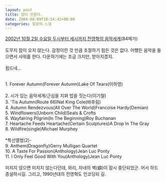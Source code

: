 ```yaml
---
layout: post
title: 잠이 안온다.
date: 2004-08-09T18:54:42+00:00
categories: 일상의-느낌
---
```

<a href=http://jinto.sytes.net/pub/24/KBS2FM_MUSICWORLD_2002-10-02_WED_02-03h.mp3>2002년 10월 2일 수요일 두시부터 세시까지 전영혁의 음악세계</a>(84메가)<br /><br />도무지 잠이 오지 않는다. 감정이란 것 만큼 조절하기 힘든 것은 없다. 어쨌든 음악을 들으면서 샤워를 한다. 다운하기에는 조금 크지만, 받아지겠지.<br /><br />힘드네...<br /><br /><div class=box>1. Forever Autumn(Forever Autumn)Lake Of Tears(이하영)<br /><br />2. 시가 있는 음악세계/근심을 지펴 밥을 짓는다(이기철)<br />3. 'Tis Autumn(Route 66)Nat King Cole(바후림)<br />4. Autumn Rendezvous(All Over The World)Francoise Hardy(Demian)<br />5. Windflowers(Unborn Child)Seals & Crofts<br />6. Wayfairing Pilgrim(In The Beginning)Roy Buchanan<br />7. Heartache Feeds Heartache(Certain Sculptures)A Drop In The Gray<br />8. Wildfire(single)Michael Murphey<br /><br />*특선앨범(2)-<br />9. Anthem(Dragonfly)Gerry Mulligan Quartet<br />10. A Taste For Passion(Anthology)Jean Luc Ponty<br />11. I Only Feel Good With You(Anthology)Jean Luc Ponty<br /><br />미치지 않으면 미치지 않는다던데, 와리, 자네의 벽(癖)이 잠시 중단되었군. 어서 하드 증설하시길. 그리고, 1990년대의 전영혁도 인코딩되 길.<br /></div>

